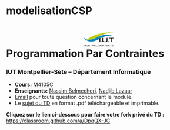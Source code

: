 # modelisationCSP

# <img src="./logo.jpeg" width="17%" style="margin:auto;display:block;"/> Programmation Par Contraintes 
### IUT Montpellier-Sète – Département Informatique
* **Cours:** [M4105C](http://cache.media.enseignementsup-recherche.gouv.fr/file/25/09/7/PPN_INFORMATIQUE_256097.pdf)
* **Enseignants:** [Nassim Belmecheri](mailto:nassim.belmecheri@umontpellier.fr), [Nadjib Lazaar](mailto:nadjib.lazaar@umontpellier.fr)
* [Email](mailto:nadjib.lazaar@umontpellier.fr) pour toute question concernant le module.
* Le [sujet du TD](TD-sudoku.pdf) en format .pdf téléchargeable et imprimable.

**Cliquez sur le lien ci-dessous pour faire votre fork privé du TD :**
https://classroom.github.com/a/DpqQX-JC
